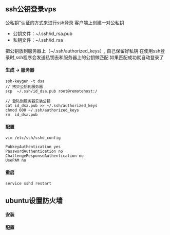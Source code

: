 ## ssh公钥登录vps
公私钥"认证的方式来进行ssh登录
客户端上创建一对公私钥

* 公钥文件：~/.ssh/id_rsa.pub
* 私钥文件：~/.ssh/id_rsa

把公钥放到服务器上（~/.ssh/authorized_keys）, 自己保留好私钥
在使用ssh登录时,ssh程序会发送私钥去和服务器上的公钥做匹配.如果匹配成功就自动登录了

#### 生成 -> 服务器
```
ssh-keygen -t dsa
// 拷贝公钥到服务器
scp  ~/.ssh/id_dsa.pub root@remotehost:/

// 登陆到服务器安装公钥
cat id_dsa.pub >> ~/.ssh/authorized_keys
chmod 600 ~/.ssh/authorized_keys
rm  id_dsa.pub
```
#### 配置
```
vim /etc/ssh/sshd_config

PubkeyAuthentication yes  
PasswordAuthentication no
ChallengeResponseAuthentication no
UsePAM no

```
#### 重启
```
service sshd restart
```

## ubuntu设置防火墙
#### 安装
#### 配置
